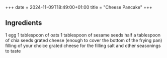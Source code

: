+++ 
date = 2024-11-09T18:49:00+01:00
title = "Cheese Pancake"
+++

## Ingredients
1 egg
1 tablespoon of oats
1 tablespoon of sesame seeds
half a tablespoon of chia seeds
grated cheese (enough to cover the bottom of the frying pan)
filling of your choice
grated cheese for the filling
salt and other seasonings to taste